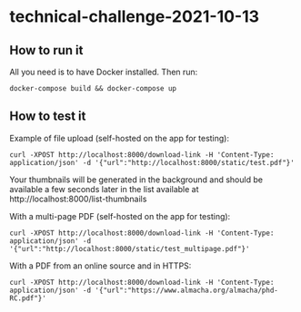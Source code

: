 # technical-challenge-2021-10-13

## How to run it

All you need is to have Docker installed. Then run:

    docker-compose build && docker-compose up

## How to test it

Example of file upload (self-hosted on the app for testing):

    curl -XPOST http://localhost:8000/download-link -H 'Content-Type: application/json' -d '{"url":"http://localhost:8000/static/test.pdf"}'

Your thumbnails will be generated in the background and should be available a few seconds later in the list available at http://localhost:8000/list-thumbnails

With a multi-page PDF (self-hosted on the app for testing):

    curl -XPOST http://localhost:8000/download-link -H 'Content-Type: application/json' -d '{"url":"http://localhost:8000/static/test_multipage.pdf"}'

With a PDF from an online source and in HTTPS:

    curl -XPOST http://localhost:8000/download-link -H 'Content-Type: application/json' -d '{"url":"https://www.almacha.org/almacha/phd-RC.pdf"}'
